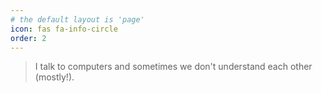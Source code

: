 ```yaml
---
# the default layout is 'page'
icon: fas fa-info-circle
order: 2
---
```


> I talk to computers and sometimes we don't understand each other (mostly!).
